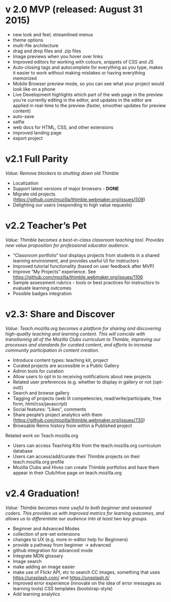 # v 2.0 MVP (released: August 31 2015)
 - new look and feel; streamlined menus
 - theme options
 - multi-file architecture
 - drag and drop files and .zip files
 - Image previews when you hover over links
 - Improved editors for working with colours, snippets of CSS and JS
 - Auto-closing tags and autocomplete for everything as you type, makes it easier to work without making mistakes or having everything memorized
 - Mobile Browser preview mode, so you can see what your project would look like on a phone
 - Live Development highlights which part of the web page in the preview you're currently editing in the editor, and  updates in the editor are applied in real-time to the preview (faster, smoother updates for preview content)
 - auto-save
 - selfie
 - web docs for HTML, CSS, and other extensions
 - improved landing page
 - export project

# v2.1 Full Parity
*Value: Remove blockers to shutting down old Thimble*
 - Localization
 - Support latest versions of major browsers - **DONE**
 - Migrate old projects (https://github.com/mozilla/thimble.webmaker.org/issues/509)
 - Delighting our users (responding to high value requests)

# v2.2 Teacher’s Pet
*Value: Thimble becomes a best-in-class classroom teaching tool. Provides new value proposition for professional educator audience.*

 - “Classroom portfolio” tool displays projects from students in a shared learning environment, and provides useful UI for instructors
 - Improved tutorial functionality (based on user feedback after MVP)
 - Improve “My Projects” experience. See https://github.com/mozilla/thimble.webmaker.org/issues/1106
 - Sample assessment rubrics - tools or best practices for instructors to evaluate learning outcomes
 - Possible badges integration

# v2.3: Share and Discover
*Value: Teach.mozilla.org becomes a platform for sharing and discovering high-quality teaching and learning content. This will coincide with transitioning all of the Mozilla Clubs curriculum to Thimble, improving our processes and standards for curated content, and efforts to increase community participation in content creation.*

 - Introduce content types: teaching kit, project
 - Curated projects are accessible in a Public Gallery
 - Admin tools for curation 
 - Allow users to opt in to receiving notifications about new projects
 - Related user preferences (e.g. whether to display in gallery or not (opt-out))
 - Search and browse gallery
 - Tagging of projects (web lit competencies, read/write/participate, free form, html/css/javascript)
 - Social features: “Likes”, comments
 - Share people’s project analytics with them (https://github.com/mozilla/thimble.webmaker.org/issues/730)
 - Browsable Remix history from within a Published project 

Related work on Teach.mozilla.org
 - Users can access Teaching Kits from the teach.mozilla.org curriculum database
 - Users can access/add/curate their Thimble projects on their teach.mozilla.org profile
 - Mozilla Clubs and Hives can create Thimble portfolios and have them appear in their Club/Hive page on teach.mozilla.org

# v2.4  Graduation!
*Value: Thimble becomes more useful to both beginner and seasoned coders. This provides us with improved metrics for learning outcomes, and allows us to differentiate our audience into at least two key groups.*

 - Beginner and Advanced Modes
  - collection of pre-set extensions
  - changes to UX (e.g. more in-editor help for Beginners)
  - provide a pathway from beginner -> advanced
  - github integration for advanced mode
 - Integrate MDN glossary
 - Image search
  - make adding an image easier
  - make use of Flickr API, etc to search CC images, something that uses https://unsplash.com/ and https://unsplash.it/
 - Improved error experience (innovate on the idea of error messages as learning tools)
CSS templates (bootstrap-style)
 - Add learning analytics


